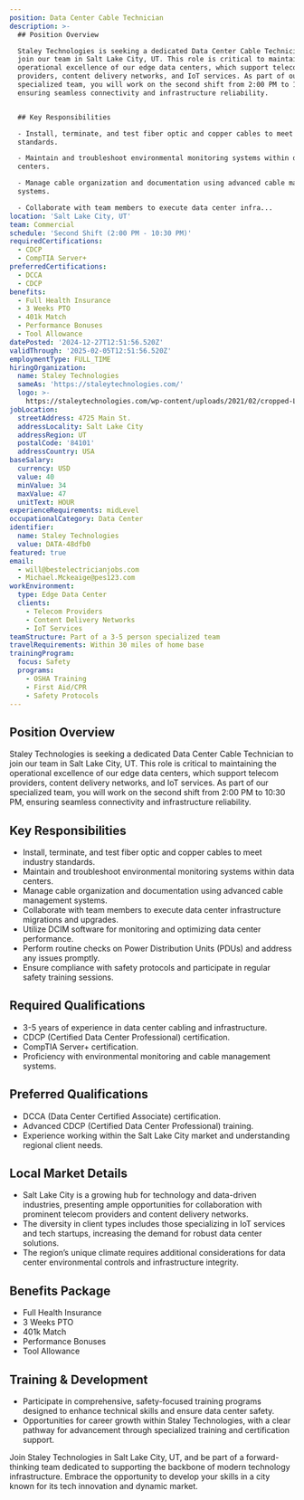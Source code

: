 ```yaml
---
position: Data Center Cable Technician
description: >-
  ## Position Overview

  Staley Technologies is seeking a dedicated Data Center Cable Technician to
  join our team in Salt Lake City, UT. This role is critical to maintaining the
  operational excellence of our edge data centers, which support telecom
  providers, content delivery networks, and IoT services. As part of our
  specialized team, you will work on the second shift from 2:00 PM to 10:30 PM,
  ensuring seamless connectivity and infrastructure reliability.


  ## Key Responsibilities

  - Install, terminate, and test fiber optic and copper cables to meet industry
  standards.

  - Maintain and troubleshoot environmental monitoring systems within data
  centers.

  - Manage cable organization and documentation using advanced cable management
  systems.

  - Collaborate with team members to execute data center infra...
location: 'Salt Lake City, UT'
team: Commercial
schedule: 'Second Shift (2:00 PM - 10:30 PM)'
requiredCertifications:
  - CDCP
  - CompTIA Server+
preferredCertifications:
  - DCCA
  - CDCP
benefits:
  - Full Health Insurance
  - 3 Weeks PTO
  - 401k Match
  - Performance Bonuses
  - Tool Allowance
datePosted: '2024-12-27T12:51:56.520Z'
validThrough: '2025-02-05T12:51:56.520Z'
employmentType: FULL_TIME
hiringOrganization:
  name: Staley Technologies
  sameAs: 'https://staleytechnologies.com/'
  logo: >-
    https://staleytechnologies.com/wp-content/uploads/2021/02/cropped-Logo_StaleyTechnologies.png
jobLocation:
  streetAddress: 4725 Main St.
  addressLocality: Salt Lake City
  addressRegion: UT
  postalCode: '84101'
  addressCountry: USA
baseSalary:
  currency: USD
  value: 40
  minValue: 34
  maxValue: 47
  unitText: HOUR
experienceRequirements: midLevel
occupationalCategory: Data Center
identifier:
  name: Staley Technologies
  value: DATA-48dfb0
featured: true
email:
  - will@bestelectricianjobs.com
  - Michael.Mckeaige@pes123.com
workEnvironment:
  type: Edge Data Center
  clients:
    - Telecom Providers
    - Content Delivery Networks
    - IoT Services
teamStructure: Part of a 3-5 person specialized team
travelRequirements: Within 30 miles of home base
trainingProgram:
  focus: Safety
  programs:
    - OSHA Training
    - First Aid/CPR
    - Safety Protocols
---
```




## Position Overview
Staley Technologies is seeking a dedicated Data Center Cable Technician to join our team in Salt Lake City, UT. This role is critical to maintaining the operational excellence of our edge data centers, which support telecom providers, content delivery networks, and IoT services. As part of our specialized team, you will work on the second shift from 2:00 PM to 10:30 PM, ensuring seamless connectivity and infrastructure reliability.

## Key Responsibilities
- Install, terminate, and test fiber optic and copper cables to meet industry standards.
- Maintain and troubleshoot environmental monitoring systems within data centers.
- Manage cable organization and documentation using advanced cable management systems.
- Collaborate with team members to execute data center infrastructure migrations and upgrades.
- Utilize DCIM software for monitoring and optimizing data center performance.
- Perform routine checks on Power Distribution Units (PDUs) and address any issues promptly.
- Ensure compliance with safety protocols and participate in regular safety training sessions.

## Required Qualifications
- 3-5 years of experience in data center cabling and infrastructure.
- CDCP (Certified Data Center Professional) certification.
- CompTIA Server+ certification.
- Proficiency with environmental monitoring and cable management systems.

## Preferred Qualifications
- DCCA (Data Center Certified Associate) certification.
- Advanced CDCP (Certified Data Center Professional) training.
- Experience working within the Salt Lake City market and understanding regional client needs.

## Local Market Details
- Salt Lake City is a growing hub for technology and data-driven industries, presenting ample opportunities for collaboration with prominent telecom providers and content delivery networks.
- The diversity in client types includes those specializing in IoT services and tech startups, increasing the demand for robust data center solutions.
- The region’s unique climate requires additional considerations for data center environmental controls and infrastructure integrity.

## Benefits Package
- Full Health Insurance
- 3 Weeks PTO
- 401k Match
- Performance Bonuses
- Tool Allowance

## Training & Development
- Participate in comprehensive, safety-focused training programs designed to enhance technical skills and ensure data center safety.
- Opportunities for career growth within Staley Technologies, with a clear pathway for advancement through specialized training and certification support.

Join Staley Technologies in Salt Lake City, UT, and be part of a forward-thinking team dedicated to supporting the backbone of modern technology infrastructure. Embrace the opportunity to develop your skills in a city known for its tech innovation and dynamic market.
